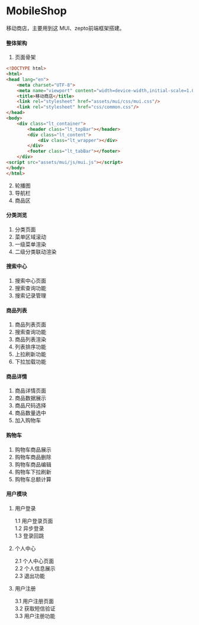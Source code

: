 # MobileShop

移动商店，主要用到这 MUI、zepto前端框架搭建。

#### 整体架构

1. 页面骨架
```html
<!DOCTYPE html>
<html>
<head lang="en">
    <meta charset="UTF-8">
    <meta name="viewport" content="width=device-width,initial-scale=1.0,user-scalable=0"/>
    <title>移动商店</title>
    <link rel="stylesheet" href="assets/mui/css/mui.css"/>
    <link rel="stylesheet" href="css/common.css"/>
</head>
<body>
    <div class="lt_container">
        <header class="lt_topBar"></header>
        <div class="lt_content">
            <div class="lt_wrapper"></div>
        </div>
        <footer class="lt_tabBar"></footer>
    </div>
<script src="assets/mui/js/mui.js"></script>
</body>
</html>
```
2. 轮播图
3. 导航栏
4. 商品区

#### 分类浏览

1. 分类页面
2. 菜单区域滚动
3. 一级菜单渲染
4. 二级分类联动渲染

#### 搜索中心

1. 搜索中心页面
2. 搜索查询功能
3. 搜索记录管理

#### 商品列表

1. 商品列表页面
2. 搜索查询功能
3. 商品列表渲染
4. 列表排序功能
5. 上拉刷新功能
6. 下拉加载功能

#### 商品详情

1. 商品详情页面
2. 商品数据展示
3. 商品尺码选择
4. 商品数量选中
5. 加入购物车

#### 购物车

1. 购物车商品展示
2. 购物车商品删除
3. 购物车商品编辑
4. 购物车下拉刷新
5. 购物车总额计算

#### 用户模块

1. 用户登录  

     1.1 用户登录页面  
     1.2 异步登录  
     1.3 登录回跳 
         
2. 个人中心

     2.1 个人中心页面  
     2.2 个人信息展示  
     2.3 退出功能   
     
3. 用户注册

     3.1 用户注册页面  
     3.2 获取短信验证  
     3.3 用户注册功能
     
